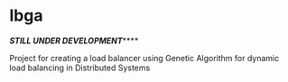 # lbga

***********STILL UNDER DEVELOPMENT***************


Project for creating a load balancer using Genetic Algorithm for dynamic load balancing in Distributed Systems
